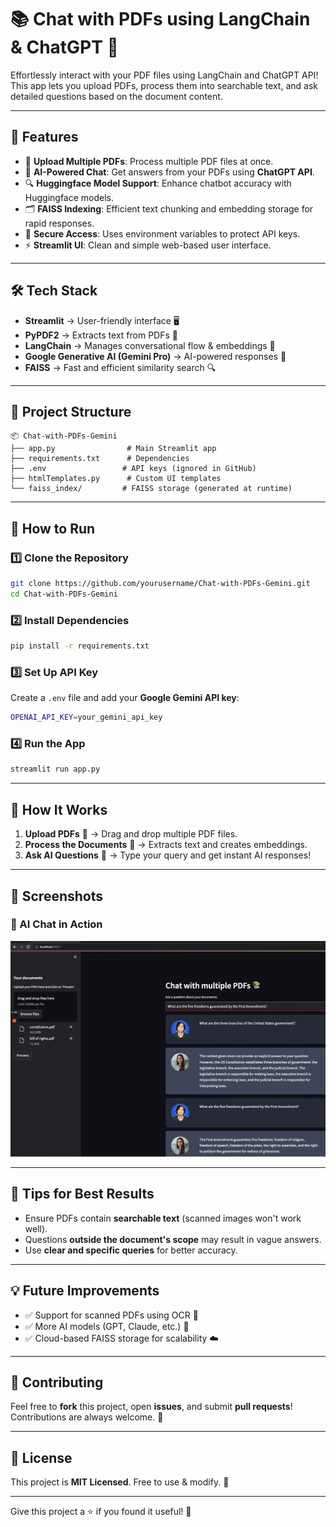 # 📚 Chat with PDFs using LangChain & ChatGPT 🤖

Effortlessly interact with your PDF files using LangChain and ChatGPT API! This app lets you upload PDFs, process them into searchable text, and ask detailed questions based on the document content.

---

## 🚀 Features

- 📄 **Upload Multiple PDFs**: Process multiple PDF files at once.
- 🧠 **AI-Powered Chat**: Get answers from your PDFs using **ChatGPT API**.
- 🔍 **Huggingface Model Support**: Enhance chatbot accuracy with Huggingface models.
- 🗂️ **FAISS Indexing**: Efficient text chunking and embedding storage for rapid responses.
- 🔐 **Secure Access**: Uses environment variables to protect API keys.
- ⚡ **Streamlit UI**: Clean and simple web-based user interface.

---

## 🛠️ Tech Stack

- **Streamlit** → User-friendly interface 🖥️
- **PyPDF2** → Extracts text from PDFs 📄
- **LangChain** → Manages conversational flow & embeddings 🧩
- **Google Generative AI (Gemini Pro)** → AI-powered responses 🤖
- **FAISS** → Fast and efficient similarity search 🔍

---

## 📂 Project Structure

```
📦 Chat-with-PDFs-Gemini
├── app.py                # Main Streamlit app
├── requirements.txt      # Dependencies
├── .env                 # API keys (ignored in GitHub)
├── htmlTemplates.py      # Custom UI templates
└── faiss_index/         # FAISS storage (generated at runtime)
```

---

## 🚀 How to Run

### 1️⃣ Clone the Repository
```bash
git clone https://github.com/yourusername/Chat-with-PDFs-Gemini.git
cd Chat-with-PDFs-Gemini
```

### 2️⃣ Install Dependencies
```bash
pip install -r requirements.txt
```

### 3️⃣ Set Up API Key
Create a `.env` file and add your **Google Gemini API key**:
```bash
OPENAI_API_KEY=your_gemini_api_key
```

### 4️⃣ Run the App
```bash
streamlit run app.py
```

---

## 📝 How It Works

1. **Upload PDFs** 📂 → Drag and drop multiple PDF files.
2. **Process the Documents** 🔄 → Extracts text and creates embeddings.
3. **Ask AI Questions** 💬 → Type your query and get instant AI responses!

---

## 📸 Screenshots

### 🤖 AI Chat in Action
![Chat](./home.jpg)

---

## 📌 Tips for Best Results

- Ensure PDFs contain **searchable text** (scanned images won't work well).
- Questions **outside the document's scope** may result in vague answers.
- Use **clear and specific queries** for better accuracy.

---

## 💡 Future Improvements

- ✅ Support for scanned PDFs using OCR 📸
- ✅ More AI models (GPT, Claude, etc.) 🔄
- ✅ Cloud-based FAISS storage for scalability ☁️

---

## 🤝 Contributing

Feel free to **fork** this project, open **issues**, and submit **pull requests**! Contributions are always welcome. 🌟

---

## 📜 License

This project is **MIT Licensed**. Free to use & modify. 🎉

---

Give this project a ⭐ if you found it useful! 🚀

